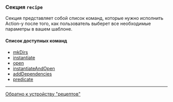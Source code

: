 ### Секция `recipe`

Секция представляет собой список команд, которые нужно исполнить Action-у после того, как пользователь выберет все
необходимые параметры в вашем шаблоне.

#### Список доступных команд

- [mkDirs](/plugins/hh-geminio/docs/ru/recipe_content/recipe_commands/MK_DIRS.md)
- [instantiate](/plugins/hh-geminio/docs/ru/recipe_content/recipe_commands/INSTANTIATE.md)
- [open](/plugins/hh-geminio/docs/ru/recipe_content/recipe_commands/OPEN.md)
- [instantiateAndOpen](/plugins/hh-geminio/docs/ru/recipe_content/recipe_commands/INSTANTIATE_AND_OPEN.md)
- [addDependencies](/plugins/hh-geminio/docs/ru/recipe_content/recipe_commands/ADD_DEPENDENCIES.md)
- [predicate](/plugins/hh-geminio/docs/ru/recipe_content/recipe_commands/PREDICATE.md)

---

[Обратно к устройству "рецептов"](/plugins/hh-geminio/docs/ru/RECIPE_CONTENT.md)
